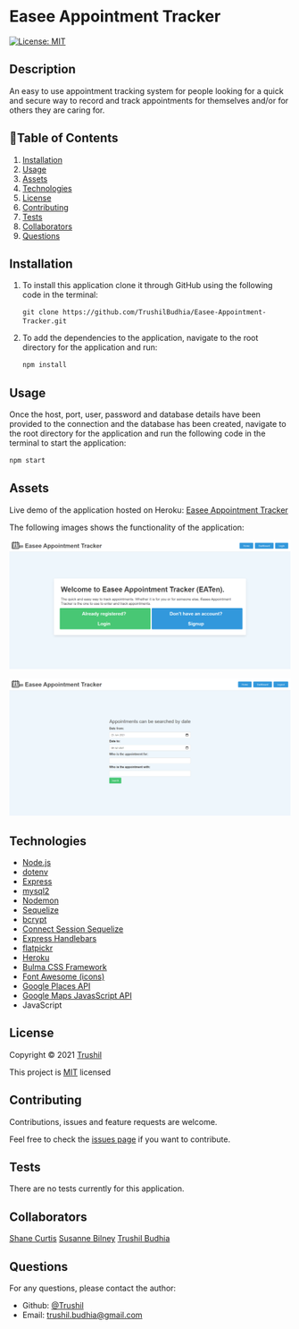 # Easee Appointment Tracker 

[![License: MIT](https://img.shields.io/badge/License-MIT-brightgreen.svg)](https://opensource.org/licenses/MIT)

## Description

An easy to use appointment tracking system for people looking for a quick and secure way to record and track appointments for themselves and/or for others they are caring for.

## 📖Table of Contents
1. [Installation](#installation)
2. [Usage](#usage)
3. [Assets](#assets)
4. [Technologies](#Technologies)
5. [License](#license)
6. [Contributing](#contributing)
7. [Tests](#tests)
8. [Collaborators](#collaborators)
9. [Questions](#questions)

## Installation
1. To install this application clone it through GitHub using the following code in the terminal: 
    ``` 
    git clone https://github.com/TrushilBudhia/Easee-Appointment-Tracker.git
    ```
2. To add the dependencies to the application, navigate to the root directory for the application and run:
    ```js
    npm install
    ```
    
## Usage
Once the host, port, user, password and database details have been provided to the connection and the database has been created, navigate to the root directory for the application and run the following code in the terminal to start the application:
```js
npm start
```

## Assets
Live demo of the application hosted on Heroku: [Easee Appointment Tracker](https://afternoon-beyond-55572.herokuapp.com/)

The following images shows the functionality of the application: 

![Easee Appointment Tracker screenshot of the homepage.](./assets/images/Easee-Appointment-Tracker-Preview-img-1.jpg)

![Easee Appointment Tracker screenshot of the search page.](./assets/images/Easee-Appointment-Tracker-Preview-img-2.jpg)

## Technologies
- [Node.js](https://nodejs.org/en/docs/)
- [dotenv](https://www.npmjs.com/package/dotenv)
- [Express](https://expressjs.com/)
- [mysql2](https://www.npmjs.com/package/mysql2)
- [Nodemon](https://www.npmjs.com/package/nodemon)
- [Sequelize](https://sequelize.org/v5/index.html)
- [bcrypt](https://www.npmjs.com/package/bcrypt)
- [Connect Session Sequelize](https://www.npmjs.com/package/connect-session-sequelize)
- [Express Handlebars](https://www.npmjs.com/package/express-handlebars)
- [flatpickr](https://www.npmjs.com/package/flatpickr)
- [Heroku](https://www.heroku.com/)
- [Bulma CSS Framework](https://bulma.io/)
- [Font Awesome (icons)](https://fontawesome.com/)
- [Google Places API](https://developers.google.com/maps/documentation/places/web-service/overview)
- [Google Maps JavasScript API](https://developers.google.com/maps/documentation/javascript/overview)
- JavaScript

## License
Copyright © 2021 [Trushil](https://github.com/TrushilBudhia)

This project is [MIT](./LICENSE) licensed

## Contributing
Contributions, issues and feature requests are welcome.

Feel free to check the [issues page](https://github.com/TrushilBudhia/Easee-Appointment-Tracker/issues) if you want to contribute.

## Tests
There are no tests currently for this application.

## Collaborators
[Shane Curtis](https://github.com/ShaneCurtis84)
[Susanne Bilney](https://github.com/Susanne85)
[Trushil Budhia](https://github.com/TrushilBudhia)

## Questions
For any questions, please contact the author:

- Github: [@Trushil](https://github.com/TrushilBudhia)
- Email: trushil.budhia@gmail.com

